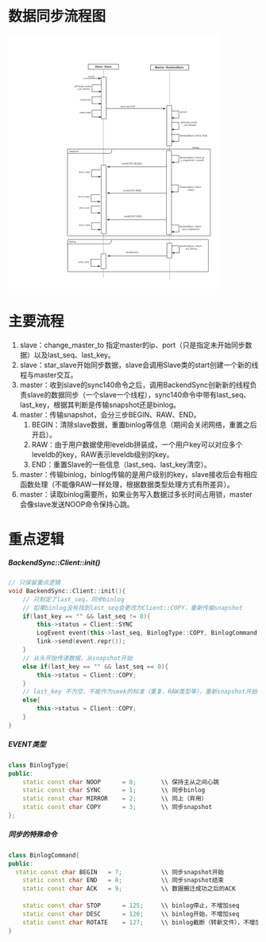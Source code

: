 # 数据同步流程图

<img src="../../images/ssdb_data_sync.png" alt="ssdb_data_sync" style="zoom:50%;" />

# 主要流程

1. slave：change_master_to 指定master的ip、port（只是指定未开始同步数据）以及last_seq、last_key。
2. slave：star_slave开始同步数据，slave会调用Slave类的start创建一个新的线程与master交互。
3. master：收到slave的sync140命令之后，调用BackendSync创新新的线程负责slave的数据同步（一个slave一个线程），sync140命令中带有last_seq、last_key，根据其判断是传输snapshot还是binlog。
4. master：传输snapshot，会分三步BEGIN、RAW、END。
   1. BEGIN：清除slave数据，重置binlog等信息（期间会关闭网络，重置之后开启）。
   2. RAW：由于用户数据使用leveldb拼装成，一个用户key可以对应多个leveldb的key，RAW表示leveldb级别的key。
   3. END：重置Slave的一些信息（last_seq、last_key清空）。
5. master：传输binlog，binlog传输的是用户级别的key，slave接收后会有相应函数处理（不能像RAW一样处理，根据数据类型处理方式有所差异）。
6. master：读取binlog需要所，如果业务写入数据过多长时间占用锁，master会像slave发送NOOP命令保持心跳。



# 重点逻辑

##### BackendSync::Client::init()

```c++
// 只保留重点逻辑
void BackendSync::Client::init(){
	// 只制定了last_seq，同步binlog
	// 如果binlog没有找到last_seq会更改为Client::COPY，重新传输snapshot
	if(last_key == "" && last_seq != 0){
		this->status = Client::SYNC
		LogEvent event(this->last_seq, BinlogType::COPY, BinlogCommand::END);
		link->send(event.repr());
	}
	// 从头开始传递数据，从snapshot开始
	else if(last_key == "" && last_seq == 0){
		this->status = Client::COPY;
	}
	// last_key 不为空，不能作为seek的标准（重复、RAW类型等），重新snapshot开始
	else{
		this->status = Client::COPY;
	}
}
```

##### EVENT类型

```c++
class BinlogType{
public:
	static const char NOOP		= 0;       \\ 保持主从之间心跳
	static const char SYNC		= 1;       \\ 同步binlog
	static const char MIRROR	= 2;       \\ 同上（弃用）
	static const char COPY		= 3;       \\ 同步snapshot
};
```

##### 同步的特殊命令

```c++
class BinlogCommand{
public:
  static const char BEGIN	= 7;           \\ 同步snapshot开始
	static const char END	= 8;           \\ 同步snapshot结束
	static const char ACK	= 9;           \\ 数据搬迁成功之后的ACK
   
	static const char STOP		= 125;     \\ binlog停止，不增加seq
	static const char DESC		= 126;     \\ binlog开始，不增加seq
	static const char ROTATE	= 127;     \\ binlog截断（转新文件），不增加seq
}
```

